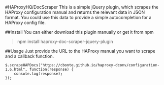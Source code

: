 #HAProxyHQ/DocScraper
This is a simple jQuery plugin, which scrapes the HAProxy configuration manual and returns the relevant data in JSON format. You could use this data to provide a simple autocompletion for a HAProxy config file.

##Install
You can either download this plugin manually or get it from npm

>npm install haproxy-doc-scraper-jquery-plugin

##Usage
Just provide the URL to the HAProxy manual you want to scrape and a callback function.

```
$.scrapeHAPDocs("https://cbonte.github.io/haproxy-dconv/configuration-1.6.html", function(response) {
	console.log(response);
});
```